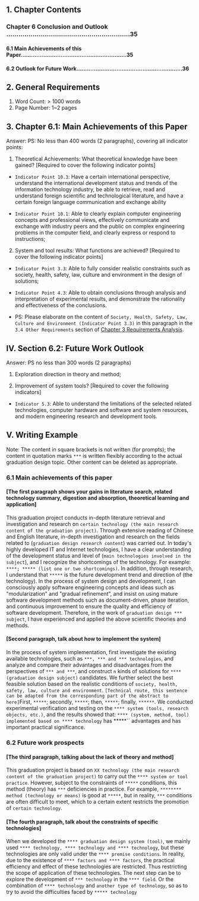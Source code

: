 ## 1. Chapter Contents
### Chapter 6 Conclusion and Outlook .............................................................35
#### 6.1 Main Achievements of this Paper.............................................................35
#### 6.2 Outlook for Future Work.............................................................36

## 2. General Requirements

1. Word Count: > 1000 words
2. Page Number: 1~2 pages

## 3. Chapter 6.1: Main Achievements of this Paper
Answer: PS: No less than 400 words (2 paragraphs), covering all indicator points:

1. Theoretical Achievements: What theoretical knowledge have been gained? [Required to cover the following indicator points]
+ ``Indicator Point 10.3``: Have a certain international perspective, understand the international development status and trends of the information technology industry, be able to retrieve, read and understand foreign scientific and technological literature, and have a certain foreign language communication and exchange ability

+ ``Indicator Point 10.1``: Able to clearly explain computer engineering concepts and professional views, effectively communicate and exchange with industry peers and the public on complex engineering problems in the computer field, and clearly express or respond to instructions;

2. System and tool results: What functions are achieved? [Required to cover the following indicator points]

+ ``Indicator Point 3.3``: Able to fully consider realistic constraints such as society, health, safety, law, culture and environment in the design of solutions;

+ ``Indicator Point 4.3``: Able to obtain conclusions through analysis and interpretation of experimental results, and demonstrate the rationality and effectiveness of the conclusions.

+ PS: Please elaborate on the content of ``Society, Health, Safety, Law, Culture and Environment (Indicator Point 3.3)`` in this paragraph in the ``3.4 Other Requirements`` section of [Chapter 3 Requirements Analysis](./Guide_5_Requirement.md).

## IV. Section 6.2: Future Work Outlook
Answer: PS no less than 300 words (2 paragraphs)

1. Exploration direction in theory and method;

2. Improvement of system tools? [Required to cover the following indicators]

+ ``Indicator 5.3``: Able to understand the limitations of the selected related technologies, computer hardware and software and system resources, and modern engineering research and development tools.

## V. Writing Example
Note: The content in square brackets is not written (for prompts); the content in quotation marks ``***`` is written flexibly according to the actual graduation design topic. Other content can be deleted as appropriate.

### 6.1 Main achievements of this paper
#### [The first paragraph shows your gains in literature search, related technology summary, digestion and absorption, theoretical learning and application]
This graduation project conducts in-depth literature retrieval and investigation and research on ``certain technology (the main research content of the graduation project)``. Through extensive reading of Chinese and English literature, in-depth investigation and research on the fields related to (``graduation design research content``) was carried out. In today's highly developed IT and Internet technologies, I have a clear understanding of the development status and level of (``main technologies involved in the subject``), and I recognize the shortcomings of the technology. For example: ``****; ***** (list one or two shortcomings)``. In addition, through research, I understand that ``*****`` is the future development trend and direction of (the technology). In the process of system design and development, I can consciously apply software engineering concepts and ideas such as "modularization" and "gradual refinement", and insist on using mature software development methods such as document-driven, phase iteration, and continuous improvement to ensure the quality and efficiency of software development. Therefore, in the work of ``graduation design *** subject``, I have experienced and applied the above scientific theories and methods.

#### [Second paragraph, talk about how to implement the system]
In the process of system implementation, first investigate the existing available technologies, such as ``***, *** and *** technologies``, and analyze and compare their advantages and disadvantages from the perspectives of ``*** and ***``, and construct ``n`` kinds of solutions for ``**** (graduation design subject)`` candidates. We further select the best feasible solution based on the realistic conditions of ``society, health, safety, law, culture and environment``. ``[Technical route, this sentence can be adapted from the corresponding part of the abstract to here]``First, ``*****``; secondly, ``*****``; then, ``*****``; finally, ``******``. We conducted experimental verification and testing on the ``**** system (tools, research objects, etc.)``, and the results showed that: ``**** (system, method, tool) implemented based on **** technology`` has *****`` advantages and has important practical significance.

### 6.2 Future work prospects
#### [The third paragraph, talking about the lack of theory and method]
This graduation project is based on ``XX technology (the main research content of the graduation project)`` to carry out the ``**** system or tool practice``. However, subject to the constraints of ``*****`` conditions, this method (theory) has ``***`` deficiencies in practice. For example, ``******** method (technology or means)`` is good at ``*****``, but in reality, ``***`` conditions are often difficult to meet, which to a certain extent restricts the promotion of ``certain technology``.
#### [The fourth paragraph, talk about the constraints of specific technologies]
When we developed the ``**** graduation design system (tool)``, we mainly used ``**** technology, **** technology and **** technology``, but these technologies are only valid under the ``**** premise conditions``. In reality, due to the existence of ``**** factors and **** factors``, the practical efficiency and effect of these technologies are restricted. Thus restricting the scope of application of these technologies. The next step can be to explore the development of ``*** technology`` in the ``**** field``. Or the combination of ``**** technology`` and ``another type of technology``, so as to try to avoid the difficulties faced by ``***** technology``